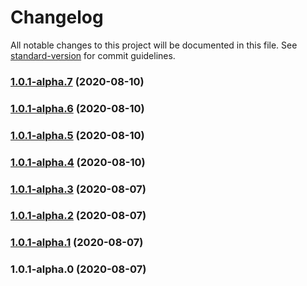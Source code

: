 # Changelog

All notable changes to this project will be documented in this file. See [standard-version](https://github.com/conventional-changelog/standard-version) for commit guidelines.

### [1.0.1-alpha.7](https://github.com/lk0606/vue2_cli_single/compare/v1.0.1-alpha.6...v1.0.1-alpha.7) (2020-08-10)

### [1.0.1-alpha.6](https://github.com/lk0606/vue2_cli_single/compare/v1.0.1-alpha.5...v1.0.1-alpha.6) (2020-08-10)

### [1.0.1-alpha.5](https://github.com/lk0606/vue2_cli_single/compare/v1.0.1-alpha.4...v1.0.1-alpha.5) (2020-08-10)

### [1.0.1-alpha.4](https://github.com/lk0606/vue2_cli_single/compare/v1.0.1-alpha.3...v1.0.1-alpha.4) (2020-08-10)

### [1.0.1-alpha.3](https://github.com/lk0606/vue2_cli_single/compare/v1.0.1-alpha.2...v1.0.1-alpha.3) (2020-08-07)

### [1.0.1-alpha.2](https://github.com/lk0606/vue2_cli_single/compare/v1.0.1-alpha.1...v1.0.1-alpha.2) (2020-08-07)

### [1.0.1-alpha.1](https://github.com/lk0606/vue2_cli_single/compare/v1.0.1-alpha.0...v1.0.1-alpha.1) (2020-08-07)

### 1.0.1-alpha.0 (2020-08-07)
